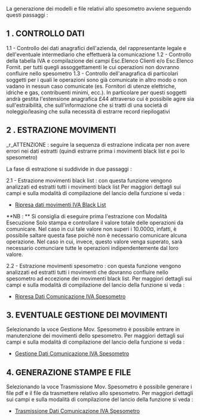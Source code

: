 La generazione dei modelli e file relativi allo spesometro avviene seguendo questi passaggi : 

## 1 . CONTROLLO DATI

1.1 - Controllo dei dati anagrafici dell'azienda, del rappresentante legale e dell'eventuale intermediario che effettuerà la comunicazione
1.2 - Controllo della tabella IVA e compilazione dei campi Esc.Elenco Clienti e/o Esc.Elenco Fornit. per tutti quegli assoggettamenti le cui operazioni non dovranno confluire nello spesometro
1.3 - Controllo dell'anagrafica di particolari soggetti per i quali le operazioni sono già comunicate in altro modo o non vadano in nessun caso comunicate (es. Fornitori di utenze elettriche, idriche e gas, contribuenti minimi, ecc.). In particolare per questi soggetti andrà gestita l'estensione anagrafica £44 attraverso cui è possibile agire sia sull'estraibilità, che sull'informazione che si tratti di una società di noleggio/leasing che sulla necessità di estrarre record riepilogativi
## 2 . ESTRAZIONE MOVIMENTI

_r_ATTENZIONE :  seguire la sequenza di estrazione indicata per non avere errori nei dati estratti (quindi estrarre prima i movimenti black list e poi lo spesometro)

La fase di estrazione si suddivide in due passaggi : 

2.1 - Estrazione movimenti black list :  con questa funzione vengono analizzati ed estratti tutti i movimenti black list
Per maggiori dettagli sui campi e sulla modalità di compilazione del lancio della funzione si veda : 
- [Ripresa dati movimenti IVA Black List](Sorgenti/OJ/PGM/C5MB00A)

**NB : ** Si consiglia di eseguire prima l'estrazione con Modalità Esecuzione Solo stampa e controllare il valore totale delle operazioni da comunicare. Nel caso in cui tale valore non superi i 10.000¤, infatti, è possibile saltare questa fase poichè non è necessario comunicare alcuna operazione. Nel caso in cui, invece, questo valore venga superato, sarà necessario comunciare tutte le operazioni indipendentemente dal loro valore.

2.2 - Estrazione movimenti spesometro :  con questa funzione vengono analizzati ed estratti tutti i movimenti che dovranno confluire nello spesometro ad eccezione dei movimenti black list.
Per maggiori dettagli sui campi e sulla modalità di compilazione del lancio della funzione si veda : 
- [Ripresa Dati Comunicazione IVA Spesometro](Sorgenti/OJ/PGM/C5CI00A)


## 3. EVENTUALE GESTIONE DEI MOVIMENTI
Selezionando la voce Gestione Mov. Spesometro  è possibile entrare in manutenzione dei movimenti dello spesometro.
Per maggiori dettagli sui campi e sulla modalità di compilazione del lancio della funzione si veda : 
- [Gestione Dati Comunicazione IVA Spesometro](Sorgenti/OJ/PGM/C5CI01G)

## 4. GENERAZIONE STAMPE E FILE

Selezionando la voce Trasmissione Mov. Spesometro è possibile generare i file pdf e il file da trasmettere relativo allo spesometro.
Per maggiori dettagli sui campi e sulla modalità di compilazione del lancio della funzione si veda : 
- [Trasmissione Dati Comunicazione IVA Spesometro](Sorgenti/OJ/PGM/C5CI02A)




